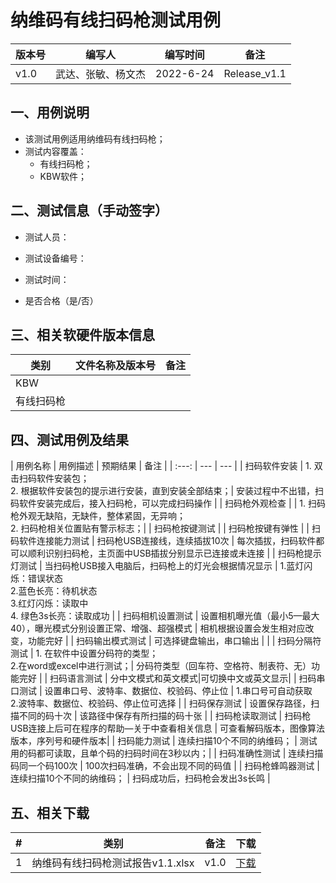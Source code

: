 
# 纳维码有线扫码枪测试用例

| 版本号 | 编写人 | 编写时间 | 备注 |
| --- | --- | --- | --- |
| v1.0 | 武达、张敏、杨文杰 | 2022-6-24 |  Release_v1.1 |


## 一、用例说明
- 该测试用例适用纳维码有线扫码枪；
- 测试内容覆盖：
  - 有线扫码枪；
  - KBW软件；

## 二、测试信息（手动签字）
- 测试人员：

- 测试设备编号：

- 测试时间：

- 是否合格（是/否）

## 三、相关软硬件版本信息
| 类别 | 文件名称及版本号 | 备注 |
| --- | --- | --- |
| KBW |  |  |
| 有线扫码枪 |  |  |


## 四、测试用例及结果

| 用例名称 | 用例描述 | 预期结果 | 备注 |
| :---: | --- | --- |
| 扫码软件安装 | 1.	双击扫码软件安装包； <br> 2.	根据软件安装包的提示进行安装，直到安装全部结束；| 安装过程中不出错，扫码软件安装完成后，接入扫码枪，可以完成扫码操作 |
| 扫码枪外观检查 |  | 1.	扫码枪外观无缺陷，无缺件，整体紧固，无异响；<br> 2.	扫码枪相关位置贴有警示标志；|
| 扫码枪按键测试 |  | 扫码枪按键有弹性 |
| 扫码软件连接能力测试 | 扫码枪USB连接线，连续插拔10次 | 每次插拔，扫码软件都可以顺利识别扫码枪，主页面中USB插拔分别显示已连接或未连接 |
| 扫码枪提示灯测试 | 当扫码枪USB接入电脑后，扫码枪上的灯光会根据情况显示 | 1.蓝灯闪烁：错误状态 <br>  2.蓝色长亮：待机状态 <br>  3.红灯闪烁：读取中 <br>  4. 绿色3s长亮：读取成功 |
| 扫码相机设置测试 | 设置相机曝光值（最小5—最大40），曝光模式分别设置正常、增强、超强模式 | 相机根据设置会发生相对应改变，功能完好 |
| 扫码输出模式测试 | 可选择键盘输出，串口输出 |  |
| 扫码分隔符测试 | 1.	在软件中设置分码符的类型； <br>  2.在word或excel中进行测试；| 分码符类型（回车符、空格符、制表符、无）功能完好 |
| 扫码语言测试 | 分中文模式和英文模式|可切换中文或英文显示|
| 扫码串口测试 | 设置串口号、波特率、数据位、校验码、停止位 | 1.串口号可自动获取 <br> 2.波特率、数据位、校验码、停止位可选择 |
| 扫码保存测试 | 设置保存路径，扫描不同的码十次 | 该路径中保存有所扫描的码十张 |
| 扫码枪读取测试 | 扫码枪USB连接上后可在程序的帮助—关于中查看相关信息 | 可查看解码版本，图像算法版本，序列号和硬件版本|
| 扫码能力测试 | 连续扫描10个不同的纳维码； | 测试用的码都可读取，且单个码的扫码时间在3秒以内；|
| 扫码准确性测试 | 连续扫描码同一个码100次 | 100次扫码准确，不会出现不同的码值 |
| 扫码枪蜂鸣器测试 | 连续扫描10个不同的纳维码； | 扫码成功后，扫码枪会发出3s长鸣 |




## 五、相关下载
| # | 类别 | 备注 | 下载 |
| :-: | --- | --- | --- |
| 1| 纳维码有线扫码枪测试报告v1.1.xlsx | v1.0 | [下载](./download/纳维码有线扫码枪测试报告v1.0.xlsx) |  
